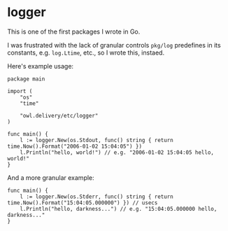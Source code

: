 # logger

This is one of the first packages I wrote in Go.

I was frustrated with the lack of granular controls `pkg/log` predefines in its constants, e.g. `log.Ltime`, etc., so I wrote this, instaed.

Here's example usage:

```
package main

import (
	"os"
	"time"

	"owl.delivery/etc/logger"
)

func main() {
	l := logger.New(os.Stdout, func() string { return time.Now().Format("2006-01-02 15:04:05") })
	l.Println("hello, world!") // e.g. "2006-01-02 15:04:05 hello, world!"
}
```

And a more granular example:

```
func main() {
	l := logger.New(os.Stderr, func() string { return time.Now().Format("15:04:05.000000") }) // usecs
	l.Println("hello, darkness...") // e.g. "15:04:05.000000 hello, darkness..."
}
```

